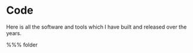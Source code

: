 
# Code

Here is all the software and tools which I have built and released over the years.



%%% folder
